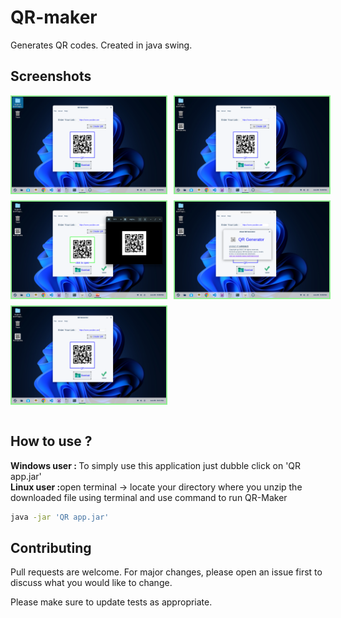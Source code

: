 # QR-maker
Generates QR codes. Created in java swing.

## Screenshots

<div style="display: flex;flex-direction: column; grid-gap: 10px;">
    <div style="display: flex; grid-gap: 10px;">
        <img src="images/s1.png" alt="screenshots" width="49%" style="border: 2px solid lightgreen"/>
        <img src="images/s2.png" alt="screenshots" width="49%" style="border: 2px solid lightgreen"/>
    </div>
    <div style="display: flex; grid-gap: 10px;">
        <img src="images/s3.png" alt="screenshots" width="49%" style="border: 2px solid lightgreen"/>
        <img src="images/s4.png" alt="screenshots" width="49%" style="border: 2px solid lightgreen"/>
    </div>
      <div style="display: flex; grid-gap: 10px;">
        <img src="images/s5.png" alt="screenshots" width="49%" style="border: 2px solid lightgreen"/>
    </div>
</div>
<br>

## How to use ?

<b>Windows user : </b>To simply use this application just dubble click on 'QR app.jar'
<br>
<b>Linux user :</b>open terminal -> locate your directory where you unzip the downloaded file using terminal and use command to run QR-Maker
```bash
java -jar 'QR app.jar'
```

## Contributing

Pull requests are welcome. For major changes, please open an issue first
to discuss what you would like to change.

Please make sure to update tests as appropriate.